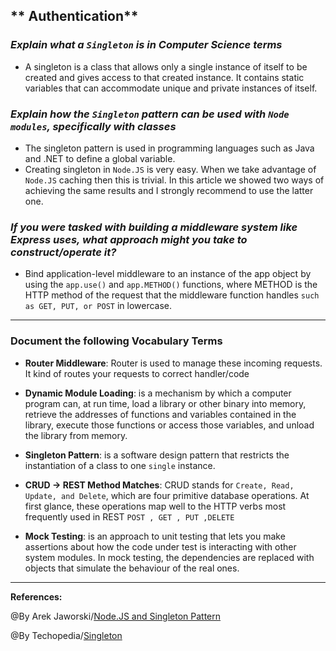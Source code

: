 ## ** Authentication**

### ***Explain what a `Singleton` is in Computer Science terms***

- A singleton is a class that allows only a single instance of itself to be created and gives access to that created instance. It contains static variables that can accommodate unique and private instances of itself.

### ***Explain how the `Singleton` pattern can be used with `Node modules`, specifically with classes***

- The singleton pattern is used in programming languages such as Java and .NET to define a global variable.
- Creating singleton in `Node.JS` is very easy. When we take advantage of `Node.JS` caching then this is trivial. In this article we showed two ways of achieving the same results and I strongly recommend to use the latter one.

### ***If you were tasked with building a middleware system like Express uses, what approach might you take to construct/operate it?***

- Bind application-level middleware to an instance of the app object by using the `app.use()` and `app.METHOD()` functions, where METHOD is the HTTP method of the request that the middleware function handles `such as GET, PUT, or POST` in lowercase.

---------------------------------------------------

### **Document the following Vocabulary Terms**

- **Router Middleware**: Router is used to manage these incoming requests. It kind of routes your requests to correct handler/code

- **Dynamic Module Loading**: is a mechanism by which a computer program can, at run time, load a library or other binary into memory, retrieve the addresses of functions and variables contained in the library, execute those functions or access those variables, and unload the library from memory.

- **Singleton Pattern**: is a software design pattern that restricts the instantiation of a class to one `single` instance.

- **CRUD -> REST Method Matches**: CRUD stands for `Create, Read, Update, and Delete`, which are four primitive database operations. At first glance, these operations map well to the HTTP verbs most frequently used in REST `POST , GET , PUT ,DELETE `

- **Mock Testing**: is an approach to unit testing that lets you make assertions about how the code under test is interacting with other system modules. In mock testing, the dependencies are replaced with objects that simulate the behaviour of the real ones. 
-----------------------------------------------

**References:**

@By Arek Jaworski/[Node.JS and Singleton Pattern](https://medium.com/swlh/node-js-and-singleton-pattern-7b08d11c726a)

@By Techopedia/[Singleton](https://www.techopedia.com/definition/15830/singleton)



